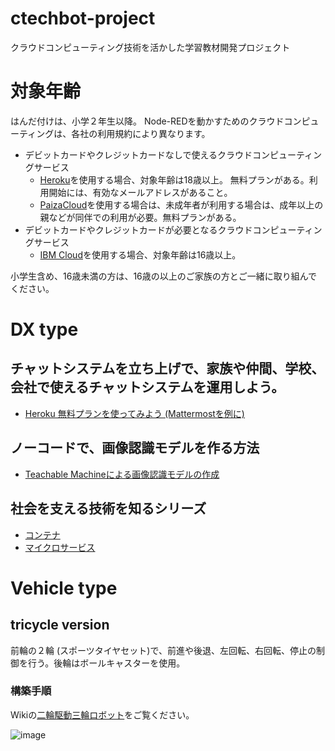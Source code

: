 # ctechbot-project
クラウドコンピューティング技術を活かした学習教材開発プロジェクト

# 対象年齢
はんだ付けは、小学２年生以降。
Node-REDを動かすためのクラウドコンピューティングは、各社の利用規約により異なります。

 - デビットカードやクレジットカードなしで使えるクラウドコンピューティングサービス
   - [Heroku](https://jp.heroku.com/)を使用する場合、対象年齢は18歳以上。 無料プランがある。利用開始には、有効なメールアドレスがあること。
   - [PaizaCloud](https://paiza.cloud/ja/)を使用する場合は、未成年者が利用する場合は、成年以上の親などが同伴での利用が必要。無料プランがある。
 - デビットカードやクレジットカードが必要となるクラウドコンピューティングサービス
   - [IBM Cloud](https://www.ibm.com/jp-ja/cloud)を使用する場合、対象年齢は16歳以上。

小学生含め、16歳未満の方は、16歳の以上のご家族の方とご一緒に取り組んでください。

# DX type
## チャットシステムを立ち上げで、家族や仲間、学校、会社で使えるチャットシステムを運用しよう。
 - [Heroku 無料プランを使ってみよう (Mattermostを例に)](https://mydocument.atlassian.net/wiki/spaces/support4textbook/pages/1654128686)
## ノーコードで、画像認識モデルを作る方法
 - [Teachable Machineによる画像認識モデルの作成](https://mydocument.atlassian.net/wiki/spaces/support4textbook/pages/1654390803)
## 社会を支える技術を知るシリーズ
 - [コンテナ](https://mydocument.atlassian.net/wiki/spaces/support4textbook/pages/1683030042)
 - [マイクロサービス](https://mydocument.atlassian.net/wiki/spaces/support4textbook/pages/1683259393)
# Vehicle type
## tricycle version
前輪の２輪 (スポーツタイヤセット)で、前進や後退、左回転、右回転、停止の制御を行う。後輪はボールキャスターを使用。

### 構築手順
Wikiの[二輪駆動三輪ロボット](https://github.com/kolinz/ctechbot-project/wiki/%E4%BA%8C%E8%BC%AA%E9%A7%86%E5%8B%95%E4%B8%89%E8%BC%AA%E3%83%AD%E3%83%9C%E3%83%83%E3%83%88)をご覧ください。

![image](https://user-images.githubusercontent.com/16685896/183144961-6cf4004d-668b-43b1-8b00-c59cae4fcf06.png)

